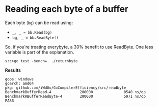 # Reading each byte of a buffer

Each byte (`bg`) can be read using:
- `_, _ = bb.Read(bg)`
- `bg, _ = bb.ReadByte()`

So, if you're treating everybyte, a 30% benefit to use ReadByte.
One less variable is part of the explanation.

`src>go test -bench=. ./returnbyte` 

**Results**

```
goos: windows
goarch: amd64
pkg: github.com/iWdGo/GoCompilerEfficiency/src/readbyte
BenchmarkBufferRead-4             200000              8540 ns/op
BenchmarkRBufferReadByte-4        200000              5971 ns/op
PASS
```
 
 